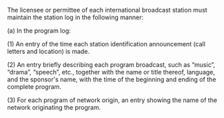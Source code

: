 The licensee or permittee of each international broadcast station must maintain the station log in the following manner:

(a) In the program log:

(1) An entry of the time each station identification announcement (call letters and location) is made.

(2) An entry briefly describing each program broadcast, such as “music”, “drama”, “speech”, etc., together with the name or title thereof, language, and the sponsor's name, with the time of the beginning and ending of the complete program.

(3) For each program of network origin, an entry showing the name of the network originating the program.

